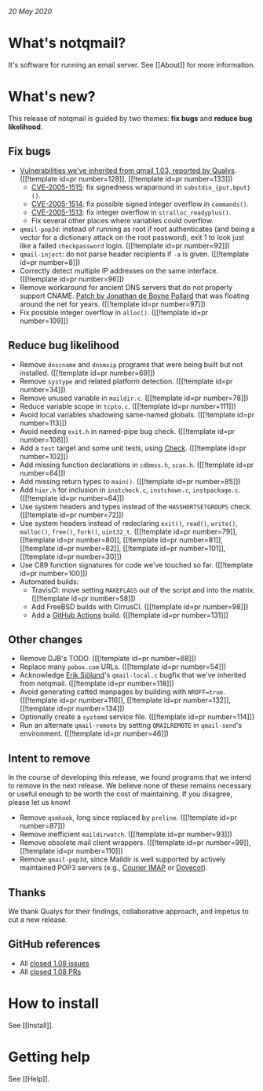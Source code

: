 _20 May 2020_

# What's notqmail?

It's software for running an email server. See [[About]] for more information.


# What's new?

This release of notqmail is guided by two themes: **fix bugs** and **reduce bug likelihood**.

## Fix bugs

- [Vulnerabilities we've inherited from qmail 1.03, reported by Qualys](https://www.qualys.com/2020/05/19/cve-2005-1513/remote-code-execution-qmail.txt). ([[!template id=pr number=128]], [[!template id=pr number=133]])
    - [CVE-2005-1515](http://cve.circl.lu/cve/CVE-2005-1515): fix signedness wraparound in `substdio_{put,bput}()`.
    - [CVE-2005-1514](http://cve.circl.lu/cve/CVE-2005-1514): fix possible signed integer overflow in `commands()`.
    - [CVE-2005-1513](http://cve.circl.lu/cve/CVE-2005-1513): fix integer overflow in `stralloc_readyplus()`.
    - Fix several other places where variables could overflow.
- `qmail-pop3d`: instead of running as root if root authenticates (and being a vector for a dictionary attack on the root password), exit 1 to look just like a failed `checkpassword` login. ([[!template id=pr number=92]])
- `qmail-inject`: do not parse header recipients if `-a` is given. ([[!template id=pr number=8]])
- Correctly detect multiple IP addresses on the same interface. ([[!template id=pr number=96]])
- Remove workaround for ancient DNS servers that do not properly support CNAME. [Patch by Jonathan de Boyne Pollard](https://jdebp.eu/Softwares/djbwares/qmail-patches.html#any-to-cname) that was floating around the net for years. ([[!template id=pr number=97]])
- Fix possible integer overflow in `alloc()`. ([[!template id=pr number=109]])

## Reduce bug likelihood

- Remove `dnscname` and `dnsmxip` programs that were being built but not installed. ([[!template id=pr number=69]])
- Remove `systype` and related platform detection. ([[!template id=pr number=34]])
- Remove unused variable in `maildir.c`. ([[!template id=pr number=78]])
- Reduce variable scope in `tcpto.c`. ([[!template id=pr number=111]])
- Avoid local variables shadowing same-named globals. ([[!template id=pr number=113]])
- Avoid needing `exit.h` in named-pipe bug check. ([[!template id=pr number=108]])
- Add a `test` target and some unit tests, using [Check](https://libcheck.github.io/check/doc/check_html/index.html#Top). ([[!template id=pr number=102]])
- Add missing function declarations in `cdbmss.h`, `scan.h`. ([[!template id=pr number=64]])
- Add missing return types to `main()`. ([[!template id=pr number=85]])
- Add `hier.h` for inclusion in `instcheck.c`, `instchown.c`, `instpackage.c`. ([[!template id=pr number=64]])
- Use system headers and types instead of the `HASSHORTSETGROUPS` check. ([[!template id=pr number=72]])
- Use system headers instead of redeclaring `exit()`, `read()`, `write()`, `malloc()`, `free()`, `fork()`, `uint32_t`. ([[!template id=pr number=79]], [[!template id=pr number=80]], [[!template id=pr number=81]], [[!template id=pr number=82]], [[!template id=pr number=101]], [[!template id=pr number=30]])
- Use C89 function signatures for code we've touched so far. ([[!template id=pr number=100]])
- Automated builds:
    - TravisCI: move setting `MAKEFLAGS` out of the script and into the matrix. ([[!template id=pr number=58]])
    - Add FreeBSD builds with CirrusCI. ([[!template id=pr number=98]])
    - Add a [GitHub Actions](https://help.github.com/en/actions) build. ([[!template id=pr number=131]])

## Other changes

- Remove DJB's TODO. ([[!template id=pr number=68]])
- Replace many `pobox.com` URLs. ([[!template id=pr number=54]])
- Acknowledge [Erik Sjölund](https://github.com/eriksjolund)'s `qmail-local.c` bugfix that we've inherited from netqmail. ([[!template id=pr number=118]])
- Avoid generating catted manpages by building with `NROFF=true`. ([[!template id=pr number=116]], [[!template id=pr number=132]], [[!template id=pr number=134]])
- Optionally create a `systemd` service file. ([[!template id=pr number=114]])
- Run an alternate `qmail-remote` by setting `QMAILREMOTE` in `qmail-send`'s environment. ([[!template id=pr number=46]])

## Intent to remove

In the course of developing this release, we found programs that we intend to remove in the next release. We believe none of these remains necessary or useful enough to be worth the cost of maintaining. If you disagree, please let us know!

- Remove `qsmhook`, long since replaced by `preline`. ([[!template id=pr number=87]])
- Remove inefficient `maildirwatch`. ([[!template id=pr number=93]])
- Remove obsolete mail client wrappers. ([[!template id=pr number=99]], [[!template id=pr number=110]])
- Remove `qmail-pop3d`, since Maildir is well supported by actively maintained POP3 servers (e.g., [Courier IMAP](https://www.courier-mta.org/imap/) or [Dovecot](https://www.dovecot.org/)).


## Thanks

We thank Qualys for their findings, collaborative approach, and impetus to cut a new release.


## GitHub references

- All [closed 1.08 issues](https://github.com/notqmail/notqmail/issues?q=is%3Aissue+is%3Aclosed+milestone%3A1.08)
- All [closed 1.08 PRs](https://github.com/notqmail/notqmail/pulls?q=is%3Apr+is%3Aclosed+milestone%3A1.08)


# How to install

See [[Install]].


# Getting help

See [[Help]].
